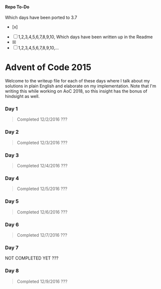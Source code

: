 #### Repo To-Do
Which days have been ported to 3.7
- [x]
- [ ] 1,2,3,4,5,6,7,8,9,10,
Which days have been written up in the Readme
- [x]
- [ ] 1,2,3,4,5,6,7,8,9,10,...

# Advent of Code 2015
Welcome to the writeup file for each of these days where I talk about my solutions in plain English and elaborate on my implementation. Note that I'm writing this while working on AoC 2018, so this insight has the bonus of hindsight as well.

### Day 1
> Completed 12/2/2016
???

### Day 2
> Completed 12/3/2016
???

### Day 3
> Completed 12/4/2016
???

### Day 4
> Completed 12/5/2016
???

### Day 5
> Completed 12/6/2016
???

### Day 6
> Completed 12/7/2016
???

### Day 7
NOT COMPLETED YET
???

### Day 8
> Completed 12/9/2016
???

